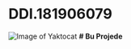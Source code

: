 # DDI.181906079
![Image of Yaktocat](https://octodex.github.com/images/yaktocat.png)
**# Bu Projede**


